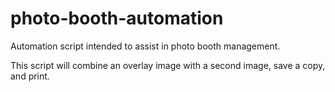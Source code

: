 # photo-booth-automation
Automation script intended to assist in photo booth management.

This script will combine an overlay image with a second image, save a copy, and print.
